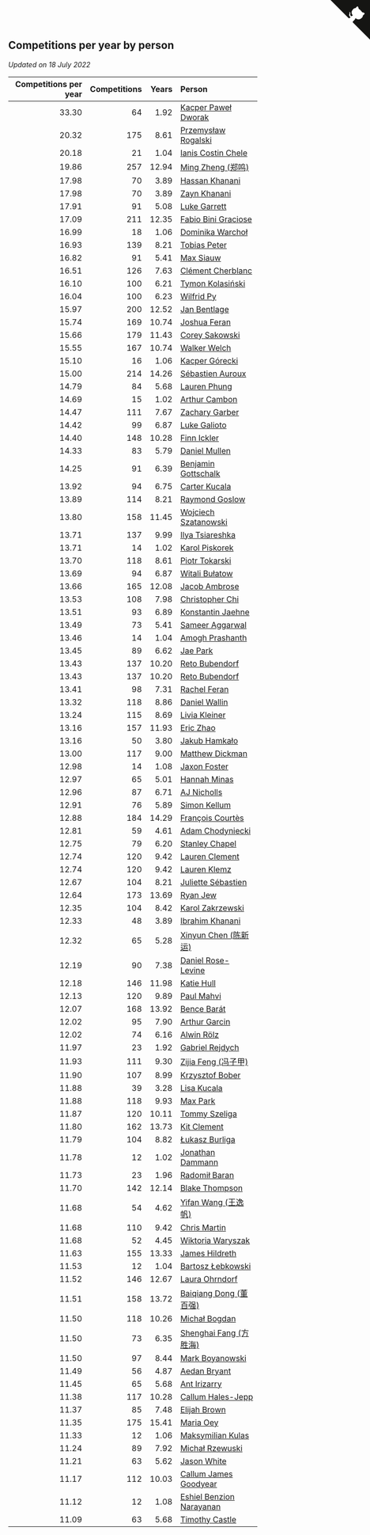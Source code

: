 ## Competitions per year by person

*Updated on 18 July 2022*

| Competitions per year | Competitions | Years | Person |
| ---: | ---: | ---: | :--- |
| 33.30 | 64 | 1.92 | [Kacper Paweł Dworak](https://www.worldcubeassociation.org/persons/2020DWOR01) |
| 20.32 | 175 | 8.61 | [Przemysław Rogalski](https://www.worldcubeassociation.org/persons/2013ROGA02) |
| 20.18 | 21 | 1.04 | [Ianis Costin Chele](https://www.worldcubeassociation.org/persons/2021CHEL01) |
| 19.86 | 257 | 12.94 | [Ming Zheng (郑鸣)](https://www.worldcubeassociation.org/persons/2009ZHEN11) |
| 17.98 | 70 | 3.89 | [Hassan Khanani](https://www.worldcubeassociation.org/persons/2018KHAN26) |
| 17.98 | 70 | 3.89 | [Zayn Khanani](https://www.worldcubeassociation.org/persons/2018KHAN28) |
| 17.91 | 91 | 5.08 | [Luke Garrett](https://www.worldcubeassociation.org/persons/2017GARR05) |
| 17.09 | 211 | 12.35 | [Fabio Bini Graciose](https://www.worldcubeassociation.org/persons/2010GRAC02) |
| 16.99 | 18 | 1.06 | [Dominika Warchoł](https://www.worldcubeassociation.org/persons/2021WARC01) |
| 16.93 | 139 | 8.21 | [Tobias Peter](https://www.worldcubeassociation.org/persons/2014PETE03) |
| 16.82 | 91 | 5.41 | [Max Siauw](https://www.worldcubeassociation.org/persons/2017SIAU02) |
| 16.51 | 126 | 7.63 | [Clément Cherblanc](https://www.worldcubeassociation.org/persons/2014CHER05) |
| 16.10 | 100 | 6.21 | [Tymon Kolasiński](https://www.worldcubeassociation.org/persons/2016KOLA02) |
| 16.04 | 100 | 6.23 | [Wilfrid Py](https://www.worldcubeassociation.org/persons/2016PYWI01) |
| 15.97 | 200 | 12.52 | [Jan Bentlage](https://www.worldcubeassociation.org/persons/2010BENT01) |
| 15.74 | 169 | 10.74 | [Joshua Feran](https://www.worldcubeassociation.org/persons/2011FERA01) |
| 15.66 | 179 | 11.43 | [Corey Sakowski](https://www.worldcubeassociation.org/persons/2011SAKO01) |
| 15.55 | 167 | 10.74 | [Walker Welch](https://www.worldcubeassociation.org/persons/2011WELC01) |
| 15.10 | 16 | 1.06 | [Kacper Górecki](https://www.worldcubeassociation.org/persons/2021GORE01) |
| 15.00 | 214 | 14.26 | [Sébastien Auroux](https://www.worldcubeassociation.org/persons/2008AURO01) |
| 14.79 | 84 | 5.68 | [Lauren Phung](https://www.worldcubeassociation.org/persons/2016PHUN02) |
| 14.69 | 15 | 1.02 | [Arthur Cambon](https://www.worldcubeassociation.org/persons/2021CAMB01) |
| 14.47 | 111 | 7.67 | [Zachary Garber](https://www.worldcubeassociation.org/persons/2014GARB01) |
| 14.42 | 99 | 6.87 | [Luke Galioto](https://www.worldcubeassociation.org/persons/2015GALI02) |
| 14.40 | 148 | 10.28 | [Finn Ickler](https://www.worldcubeassociation.org/persons/2012ICKL01) |
| 14.33 | 83 | 5.79 | [Daniel Mullen](https://www.worldcubeassociation.org/persons/2016MULL04) |
| 14.25 | 91 | 6.39 | [Benjamin Gottschalk](https://www.worldcubeassociation.org/persons/2016GOTT01) |
| 13.92 | 94 | 6.75 | [Carter Kucala](https://www.worldcubeassociation.org/persons/2015KUCA01) |
| 13.89 | 114 | 8.21 | [Raymond Goslow](https://www.worldcubeassociation.org/persons/2014GOSL01) |
| 13.80 | 158 | 11.45 | [Wojciech Szatanowski](https://www.worldcubeassociation.org/persons/2011SZAT01) |
| 13.71 | 137 | 9.99 | [Ilya Tsiareshka](https://www.worldcubeassociation.org/persons/2012TERE01) |
| 13.71 | 14 | 1.02 | [Karol Piskorek](https://www.worldcubeassociation.org/persons/2021PISK01) |
| 13.70 | 118 | 8.61 | [Piotr Tokarski](https://www.worldcubeassociation.org/persons/2013TOKA01) |
| 13.69 | 94 | 6.87 | [Witali Bułatow](https://www.worldcubeassociation.org/persons/2015BUAT01) |
| 13.66 | 165 | 12.08 | [Jacob Ambrose](https://www.worldcubeassociation.org/persons/2010AMBR01) |
| 13.53 | 108 | 7.98 | [Christopher Chi](https://www.worldcubeassociation.org/persons/2014CHIC01) |
| 13.51 | 93 | 6.89 | [Konstantin Jaehne](https://www.worldcubeassociation.org/persons/2015JAEH01) |
| 13.49 | 73 | 5.41 | [Sameer Aggarwal](https://www.worldcubeassociation.org/persons/2017AGGA01) |
| 13.46 | 14 | 1.04 | [Amogh Prashanth](https://www.worldcubeassociation.org/persons/2021PRAS01) |
| 13.45 | 89 | 6.62 | [Jae Park](https://www.worldcubeassociation.org/persons/2015PARK24) |
| 13.43 | 137 | 10.20 | [Reto Bubendorf](https://www.worldcubeassociation.org/persons/2012BUBE01) |
| 13.43 | 137 | 10.20 | [Reto Bubendorf](https://www.worldcubeassociation.org/persons/2012BUBE01) |
| 13.41 | 98 | 7.31 | [Rachel Feran](https://www.worldcubeassociation.org/persons/2015FERA01) |
| 13.32 | 118 | 8.86 | [Daniel Wallin](https://www.worldcubeassociation.org/persons/2013WALL03) |
| 13.24 | 115 | 8.69 | [Livia Kleiner](https://www.worldcubeassociation.org/persons/2013KLEI03) |
| 13.16 | 157 | 11.93 | [Eric Zhao](https://www.worldcubeassociation.org/persons/2010ZHAO19) |
| 13.16 | 50 | 3.80 | [Jakub Hamkało](https://www.worldcubeassociation.org/persons/2018HAMK01) |
| 13.00 | 117 | 9.00 | [Matthew Dickman](https://www.worldcubeassociation.org/persons/2013DICK01) |
| 12.98 | 14 | 1.08 | [Jaxon Foster](https://www.worldcubeassociation.org/persons/2021FOST01) |
| 12.97 | 65 | 5.01 | [Hannah Minas](https://www.worldcubeassociation.org/persons/2017MINA04) |
| 12.96 | 87 | 6.71 | [AJ Nicholls](https://www.worldcubeassociation.org/persons/2015NICH04) |
| 12.91 | 76 | 5.89 | [Simon Kellum](https://www.worldcubeassociation.org/persons/2016KELL12) |
| 12.88 | 184 | 14.29 | [François Courtès](https://www.worldcubeassociation.org/persons/2008COUR01) |
| 12.81 | 59 | 4.61 | [Adam Chodyniecki](https://www.worldcubeassociation.org/persons/2017CHOD02) |
| 12.75 | 79 | 6.20 | [Stanley Chapel](https://www.worldcubeassociation.org/persons/2016CHAP04) |
| 12.74 | 120 | 9.42 | [Lauren Clement](https://www.worldcubeassociation.org/persons/2013KLEM01) |
| 12.74 | 120 | 9.42 | [Lauren Klemz](https://www.worldcubeassociation.org/persons/2013KLEM01) |
| 12.67 | 104 | 8.21 | [Juliette Sébastien](https://www.worldcubeassociation.org/persons/2014SEBA01) |
| 12.64 | 173 | 13.69 | [Ryan Jew](https://www.worldcubeassociation.org/persons/2008JEWR01) |
| 12.35 | 104 | 8.42 | [Karol Zakrzewski](https://www.worldcubeassociation.org/persons/2014ZAKR01) |
| 12.33 | 48 | 3.89 | [Ibrahim Khanani](https://www.worldcubeassociation.org/persons/2018KHAN27) |
| 12.32 | 65 | 5.28 | [Xinyun Chen (陈新运)](https://www.worldcubeassociation.org/persons/2017CHEN36) |
| 12.19 | 90 | 7.38 | [Daniel Rose-Levine](https://www.worldcubeassociation.org/persons/2015ROSE01) |
| 12.18 | 146 | 11.98 | [Katie Hull](https://www.worldcubeassociation.org/persons/2010HULL01) |
| 12.13 | 120 | 9.89 | [Paul Mahvi](https://www.worldcubeassociation.org/persons/2012MAHV01) |
| 12.07 | 168 | 13.92 | [Bence Barát](https://www.worldcubeassociation.org/persons/2008BARA01) |
| 12.02 | 95 | 7.90 | [Arthur Garcin](https://www.worldcubeassociation.org/persons/2014GARC27) |
| 12.02 | 74 | 6.16 | [Alwin Rölz](https://www.worldcubeassociation.org/persons/2016ROLZ01) |
| 11.97 | 23 | 1.92 | [Gabriel Rejdych](https://www.worldcubeassociation.org/persons/2020REJD01) |
| 11.93 | 111 | 9.30 | [Zijia Feng (冯子甲)](https://www.worldcubeassociation.org/persons/2013FENG02) |
| 11.90 | 107 | 8.99 | [Krzysztof Bober](https://www.worldcubeassociation.org/persons/2013BOBE01) |
| 11.88 | 39 | 3.28 | [Lisa Kucala](https://www.worldcubeassociation.org/persons/2019KUCA01) |
| 11.88 | 118 | 9.93 | [Max Park](https://www.worldcubeassociation.org/persons/2012PARK03) |
| 11.87 | 120 | 10.11 | [Tommy Szeliga](https://www.worldcubeassociation.org/persons/2012SZEL01) |
| 11.80 | 162 | 13.73 | [Kit Clement](https://www.worldcubeassociation.org/persons/2008CLEM01) |
| 11.79 | 104 | 8.82 | [Łukasz Burliga](https://www.worldcubeassociation.org/persons/2013BURL01) |
| 11.78 | 12 | 1.02 | [Jonathan Dammann](https://www.worldcubeassociation.org/persons/2021DAMM01) |
| 11.73 | 23 | 1.96 | [Radomił Baran](https://www.worldcubeassociation.org/persons/2020BARA02) |
| 11.70 | 142 | 12.14 | [Blake Thompson](https://www.worldcubeassociation.org/persons/2010THOM03) |
| 11.68 | 54 | 4.62 | [Yifan Wang (王逸帆)](https://www.worldcubeassociation.org/persons/2017WANY29) |
| 11.68 | 110 | 9.42 | [Chris Martin](https://www.worldcubeassociation.org/persons/2013MART03) |
| 11.68 | 52 | 4.45 | [Wiktoria Waryszak](https://www.worldcubeassociation.org/persons/2018WARY01) |
| 11.63 | 155 | 13.33 | [James Hildreth](https://www.worldcubeassociation.org/persons/2009HILD01) |
| 11.53 | 12 | 1.04 | [Bartosz Łebkowski](https://www.worldcubeassociation.org/persons/2021LEBK01) |
| 11.52 | 146 | 12.67 | [Laura Ohrndorf](https://www.worldcubeassociation.org/persons/2009OHRN01) |
| 11.51 | 158 | 13.72 | [Baiqiang Dong (董百强)](https://www.worldcubeassociation.org/persons/2008DONG06) |
| 11.50 | 118 | 10.26 | [Michał Bogdan](https://www.worldcubeassociation.org/persons/2012BOGD01) |
| 11.50 | 73 | 6.35 | [Shenghai Fang (方胜海)](https://www.worldcubeassociation.org/persons/2016FANG01) |
| 11.50 | 97 | 8.44 | [Mark Boyanowski](https://www.worldcubeassociation.org/persons/2014BOYA01) |
| 11.49 | 56 | 4.87 | [Aedan Bryant](https://www.worldcubeassociation.org/persons/2017BRYA06) |
| 11.45 | 65 | 5.68 | [Ant Irizarry](https://www.worldcubeassociation.org/persons/2016IRIZ02) |
| 11.38 | 117 | 10.28 | [Callum Hales-Jepp](https://www.worldcubeassociation.org/persons/2012HALE01) |
| 11.37 | 85 | 7.48 | [Elijah Brown](https://www.worldcubeassociation.org/persons/2015BROW03) |
| 11.35 | 175 | 15.41 | [Maria Oey](https://www.worldcubeassociation.org/persons/2007OEYM01) |
| 11.33 | 12 | 1.06 | [Maksymilian Kulas](https://www.worldcubeassociation.org/persons/2021KULA02) |
| 11.24 | 89 | 7.92 | [Michał Rzewuski](https://www.worldcubeassociation.org/persons/2014RZEW01) |
| 11.21 | 63 | 5.62 | [Jason White](https://www.worldcubeassociation.org/persons/2016WHIT16) |
| 11.17 | 112 | 10.03 | [Callum James Goodyear](https://www.worldcubeassociation.org/persons/2012GOOD02) |
| 11.12 | 12 | 1.08 | [Eshiel Benzion Narayanan](https://www.worldcubeassociation.org/persons/2021NARA03) |
| 11.09 | 63 | 5.68 | [Timothy Castle](https://www.worldcubeassociation.org/persons/2016CAST48) |


<a href="https://github.com/JustinTimeCuber/wca_statistics" class="github-corner" aria-label="View source on Github"><svg width="80" height="80" viewBox="0 0 250 250" style="fill:#151513; color:#fff; position: absolute; top: 0; border: 0; right: 0;" aria-hidden="true"><path d="M0,0 L115,115 L130,115 L142,142 L250,250 L250,0 Z"></path><path d="M128.3,109.0 C113.8,99.7 119.0,89.6 119.0,89.6 C122.0,82.7 120.5,78.6 120.5,78.6 C119.2,72.0 123.4,76.3 123.4,76.3 C127.3,80.9 125.5,87.3 125.5,87.3 C122.9,97.6 130.6,101.9 134.4,103.2" fill="currentColor" style="transform-origin: 130px 106px;" class="octo-arm"></path><path d="M115.0,115.0 C114.9,115.1 118.7,116.5 119.8,115.4 L133.7,101.6 C136.9,99.2 139.9,98.4 142.2,98.6 C133.8,88.0 127.5,74.4 143.8,58.0 C148.5,53.4 154.0,51.2 159.7,51.0 C160.3,49.4 163.2,43.6 171.4,40.1 C171.4,40.1 176.1,42.5 178.8,56.2 C183.1,58.6 187.2,61.8 190.9,65.4 C194.5,69.0 197.7,73.2 200.1,77.6 C213.8,80.2 216.3,84.9 216.3,84.9 C212.7,93.1 206.9,96.0 205.4,96.6 C205.1,102.4 203.0,107.8 198.3,112.5 C181.9,128.9 168.3,122.5 157.7,114.1 C157.9,116.9 156.7,120.9 152.7,124.9 L141.0,136.5 C139.8,137.7 141.6,141.9 141.8,141.8 Z" fill="currentColor" class="octo-body"></path></svg></a><style>.github-corner:hover .octo-arm{animation:octocat-wave 560ms ease-in-out}@keyframes octocat-wave{0%,100%{transform:rotate(0)}20%,60%{transform:rotate(-25deg)}40%,80%{transform:rotate(10deg)}}@media (max-width:500px){.github-corner:hover .octo-arm{animation:none}.github-corner .octo-arm{animation:octocat-wave 560ms ease-in-out}}</style>

